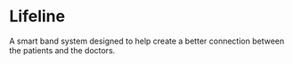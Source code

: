 # Lifeline
A smart band system designed to help create a better connection between the patients and the doctors. 

